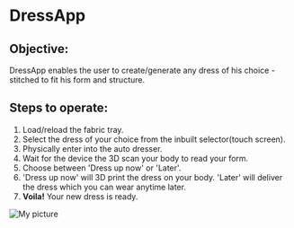 # DressApp

## Objective:
DressApp enables the user to create/generate any dress of his choice - stitched to fit his form and structure.

## Steps to operate:

1. Load/reload the fabric tray.
2. Select the dress of your choice from the inbuilt selector(touch screen).
3. Physically enter into the auto dresser.
4. Wait for the device the 3D scan your body to read your form.
5. Choose between 'Dress up now' or 'Later'.
6. 'Dress up now' will 3D print the dress on your body. 'Later' will deliver the dress which you can wear anytime later.
4. **Voila!** Your new dress is ready.

![My picture](/notes/autodress.gif)
